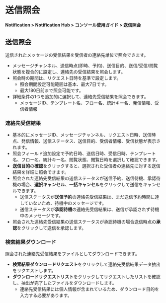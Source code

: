 <style>
.page__rnb .lst_rnb_item .rnb_item:first-of-type a {
    display: inline !important;
}
</style>
<h1>送信照会</h1>

**Notification > Notification Hub > コンソール使用ガイド > 送信照会**


<span id="contact-delivery-result"></span>

## 送信照会

送信されたメッセージの受信結果を受信者の連絡先単位で照会できます。

* メッセージチャンネル、送信時点(即時、予約)、送信目的、送信/受信/閲覧状態を複合的に設定し、連絡先の受信結果を照会します。
* 照会時の期間は、リクエスト日時を基準で設定します。
    * 照会期間設定可能範囲は基本、最大7日です。
    * 最大180日前まで照会可能です。
* 詳細条件の1つを追加的に選択して、連絡先受信結果を照会できます。
    * メッセージID、テンプレート名、フロー名、統計キー名、発信情報、受信者情報

### 連絡先受信結果

* 基本的にメッセージID、メッセージチャンネル、リクエスト日時、送信時点、発信情報、送信ステータス、送信目的、受信者情報、受信状態が表示されます。
* 照会フィールド追加設定で予約日時、送信日時、受信日時、テンプレート名、フロー名、統計キー名、閲覧状態、閲覧日時を選択して確認できます。
* **送信目的**の**確認**をクリックすると、選択された受信者の連絡先に対する送信結果を詳細に照会できます。
* 照会された連絡先受信結果の送信ステータスが送信予約、送信待機、承認待機の場合、**選択キャンセル**、**一括キャンセル**をクリックして送信をキャンセルできます。
    * 送信ステータスが**送信予約**の連絡先受信結果は、まだ送信予約時間に達していないため、待機中のメッセージです。
    * 送信ステータスが**承認待機**の連絡先受信結果は、送信が承認されず待機中のメッセージです。
* 照会された連絡先受信結果の送信ステータスが承認待機の場合送信時点の**承認**をクリックして送信を承認します。

### 検索結果ダウンロード
照会された連絡先受信結果をファイルとしてダウンロードできます。

* **検索結果ダウンロードリクエスト**をクリックして連絡先受信結果データ抽出をリクエストします。
* **ダウンロードリクエストリスト**をクリックしてリクエストしたリストを確認し、抽出が完了したファイルをダウンロードします。
    * 連絡先受信結果には個人情報が含まれているため、ダウンロード目的を入力する必要があります。
